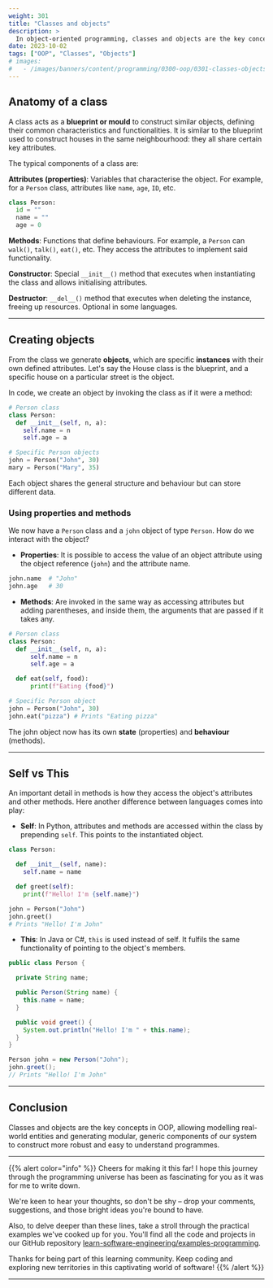 ```yaml
---
weight: 301
title: "Classes and objects"
description: >
  In object-oriented programming, classes and objects are the key concepts to understand how we model elements of reality and define their structure and behaviour within software. Let's look in detail at the anatomy of a class, how to create objects from it to use their properties and methods, and other key details of their relationship.
date: 2023-10-02
tags: ["OOP", "Classes", "Objects"]
# images:
#   - /images/banners/content/programming/0300-oop/0301-classes-objectspng
---
```


## Anatomy of a class

A class acts as a **blueprint or mould** to construct similar objects, defining their common characteristics and functionalities. It is similar to the blueprint used to construct houses in the same neighbourhood: they all share certain key attributes.

The typical components of a class are:

**Attributes (properties)**: Variables that characterise the object. For example, for a `Person` class, attributes like `name`, `age`, `ID`, etc.

```python
class Person:
  id = ""
  name = ""
  age = 0
```

**Methods**: Functions that define behaviours. For example, a `Person` can `walk()`, `talk()`, `eat()`, etc. They access the attributes to implement said functionality.

**Constructor**: Special `__init__()` method that executes when instantiating the class and allows initialising attributes.

**Destructor**: `__del__()` method that executes when deleting the instance, freeing up resources. Optional in some languages.

---

## Creating objects

From the class we generate **objects**, which are specific **instances** with their own defined attributes. Let's say the House class is the blueprint, and a specific house on a particular street is the object.

In code, we create an object by invoking the class as if it were a method:

```python
# Person class
class Person:
  def __init__(self, n, a):
    self.name = n
    self.age = a

# Specific Person objects
john = Person("John", 30)
mary = Person("Mary", 35)
```

Each object shares the general structure and behaviour but can store different data.

### Using properties and methods

We now have a `Person` class and a `john` object of type `Person`. How do we interact with the object?

- **Properties**: It is possible to access the value of an object attribute using the object reference (`john`) and the attribute name.

```python
john.name  # "John"
john.age   # 30
```

- **Methods**: Are invoked in the same way as accessing attributes but adding parentheses, and inside them, the arguments that are passed if it takes any.

```python
# Person class
class Person:
  def __init__(self, n, a):
      self.name = n
      self.age = a

  def eat(self, food):
      print(f"Eating {food}")

# Specific Person object
john = Person("John", 30)
john.eat("pizza") # Prints "Eating pizza"
```

The john object now has its own **state** (properties) and **behaviour** (methods).

---

## Self vs This

An important detail in methods is how they access the object's attributes and other methods. Here another difference between languages comes into play:

- **Self**: In Python, attributes and methods are accessed within the class by prepending `self`. This points to the instantiated object.

```python
class Person:

  def __init__(self, name):
    self.name = name

  def greet(self):
    print(f"Hello! I'm {self.name}")

john = Person("John")
john.greet()
# Prints "Hello! I'm John"
```

- **This**: In Java or C#, `this` is used instead of self. It fulfils the same functionality of pointing to the object's members.

```java
public class Person {

  private String name;

  public Person(String name) {
    this.name = name;
  }

  public void greet() {
    System.out.println("Hello! I'm " + this.name);
  }
}

Person john = new Person("John");
john.greet();
// Prints "Hello! I'm John"
```

---

## Conclusion

Classes and objects are the key concepts in OOP, allowing modelling real-world entities and generating modular, generic components of our system to construct more robust and easy to understand programmes.

---

{{% alert color="info" %}}
Cheers for making it this far! I hope this journey through the programming universe has been as fascinating for you as it was for me to write down.

We're keen to hear your thoughts, so don't be shy – drop your comments, suggestions, and those bright ideas you're bound to have.

Also, to delve deeper than these lines, take a stroll through the practical examples we've cooked up for you. You'll find all the code and projects in our GitHub repository [learn-software-engineering/examples-programming](https://github.com/learn-software-engineering/examples-programming).

Thanks for being part of this learning community. Keep coding and exploring new territories in this captivating world of software!
{{% /alert %}}

---
